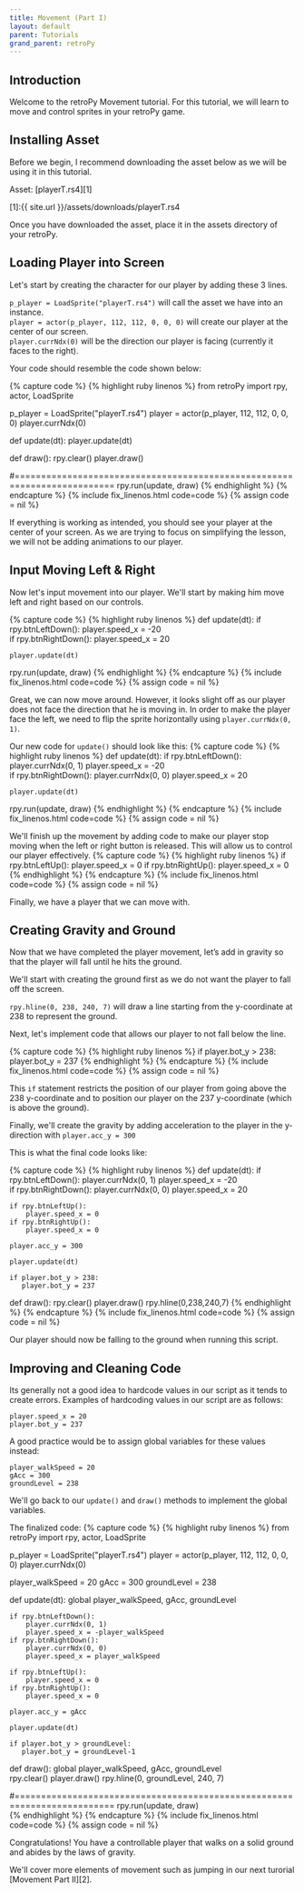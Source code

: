 ```yaml
---
title: Movement (Part I)
layout: default
parent: Tutorials
grand_parent: retroPy
---
```


## Introduction

Welcome to the retroPy Movement tutorial. For this tutorial, we will learn to move and control sprites in your retroPy game. 

## Installing Asset
Before we begin, I recommend downloading the asset below as we will be using it in this tutorial.

Asset:
[playerT.rs4][1]

[1]:{{ site.url }}/assets/downloads/playerT.rs4

Once you have downloaded the asset, place it in the assets directory of your retroPy.

## Loading Player into Screen

Let's start by creating the character for our player by adding these 3 lines.

`p_player = LoadSprite("playerT.rs4")` will call the asset we have into an instance.<br>
`player = actor(p_player, 112, 112, 0, 0, 0)` will create our player at the center of our screen.<br>
`player.currNdx(0)` will be the direction our player is facing (currently it faces to the right).

Your code should resemble the code shown below:

{% capture code %}
{% highlight ruby linenos %}
from retroPy import rpy, actor, LoadSprite

p_player = LoadSprite("playerT.rs4")
player = actor(p_player, 112, 112, 0, 0, 0)
player.currNdx(0)

def update(dt):
    player.update(dt)

def draw():
    rpy.clear()
    player.draw()
    
#=========================================================================
rpy.run(update, draw)
{% endhighlight %}
{% endcapture %}
{% include fix_linenos.html code=code %}
{% assign code = nil %}

If everything is working as intended, you should see your player at the center of your screen. As we are trying to focus on simplifying the lesson, we will not be adding animations to our player.

## Input Moving Left & Right

Now let's input movement into our player. We'll start by making him move left and right based on our controls.

{% capture code %}
{% highlight ruby linenos %}
def update(dt):
    if rpy.btnLeftDown():
        player.speed_x = -20        
    if rpy.btnRightDown():
        player.speed_x = 20        

    player.update(dt)
rpy.run(update, draw)
{% endhighlight %}
{% endcapture %}
{% include fix_linenos.html code=code %}
{% assign code = nil %}

Great, we can now move around. However, it looks slight off as our player does not face the direction that he is moving in. In order to make the player face the left, we need to flip the sprite horizontally using `player.currNdx(0, 1)`.

Our new code for `update()` should look like this:
{% capture code %}
{% highlight ruby linenos %}
def update(dt):
    if rpy.btnLeftDown():
        player.currNdx(0, 1)
        player.speed_x = -20        
    if rpy.btnRightDown():
        player.currNdx(0, 0)
        player.speed_x = 20         

    player.update(dt)
rpy.run(update, draw)
{% endhighlight %}
{% endcapture %}
{% include fix_linenos.html code=code %}
{% assign code = nil %}

We'll finish up the movement by adding code to make our player stop moving when the left or right button is released. This will allow us to control our player effectively.
{% capture code %}
{% highlight ruby linenos %}
    if rpy.btnLeftUp():
        player.speed_x = 0
    if rpy.btnRightUp():
        player.speed_x = 0
{% endhighlight %}
{% endcapture %}
{% include fix_linenos.html code=code %}
{% assign code = nil %}

Finally, we have a player that we can move with. 

## Creating Gravity and Ground

Now that we have completed the player movement, let’s add in gravity so that the player will fall until he hits the ground.

We'll start with creating the ground first as we do not want the player to fall off the screen. 

`rpy.hline(0, 238, 240, 7)` will draw a line starting from the y-coordinate at 238 to represent the ground.

Next, let's implement code that allows our player to not fall below the line.

{% capture code %}
{% highlight ruby linenos %}
if player.bot_y > 238:
    player.bot_y = 237
{% endhighlight %}
{% endcapture %}
{% include fix_linenos.html code=code %}
{% assign code = nil %}

This `if` statement restricts the position of our player from going above the 238 y-coordinate and to position our player on the 237 y-coordinate (which is above the ground).

Finally, we'll create the gravity by adding acceleration to the player in the y-direction with `player.acc_y = 300`

This is what the final code looks like:

{% capture code %}
{% highlight ruby linenos %}
def update(dt):
    if rpy.btnLeftDown():
        player.currNdx(0, 1)
        player.speed_x = -20        
    if rpy.btnRightDown():
        player.currNdx(0, 0)
        player.speed_x = 20   

    if rpy.btnLeftUp():
        player.speed_x = 0
    if rpy.btnRightUp():
        player.speed_x = 0      

    player.acc_y = 300

    player.update(dt)
    
    if player.bot_y > 238:
       player.bot_y = 237
        
def draw():
    rpy.clear()
    player.draw()
    rpy.hline(0,238,240,7)
{% endhighlight %}
{% endcapture %}
{% include fix_linenos.html code=code %}
{% assign code = nil %}

Our player should now be falling to the ground when running this script.

## Improving and Cleaning Code

Its generally not a good idea to hardcode values in our script as it tends to create errors. Examples of hardcoding values in our script are as follows:

`player.speed_x = 20`<br>
`player.bot_y = 237`

A good practice would be to assign global variables for these values instead:

`player_walkSpeed = 20` <br>
`gAcc = 300` <br>
`groundLevel = 238` <br>

We'll go back to our `update()` and `draw()`  methods to implement the global variables.

The finalized code:
{% capture code %}
{% highlight ruby linenos %}
from retroPy import rpy, actor, LoadSprite

p_player = LoadSprite("playerT.rs4")
player = actor(p_player, 112, 112, 0, 0, 0)
player.currNdx(0)

player_walkSpeed = 20
gAcc = 300
groundLevel = 238

def update(dt):
    global player_walkSpeed, gAcc, groundLevel   

    if rpy.btnLeftDown():
        player.currNdx(0, 1)
        player.speed_x = -player_walkSpeed        
    if rpy.btnRightDown():
        player.currNdx(0, 0)
        player.speed_x = player_walkSpeed     

    if rpy.btnLeftUp():
        player.speed_x = 0
    if rpy.btnRightUp():
        player.speed_x = 0    

    player.acc_y = gAcc

    player.update(dt)
    
    if player.bot_y > groundLevel:
       player.bot_y = groundLevel-1
        
def draw():
    global player_walkSpeed, gAcc, groundLevel     
    rpy.clear()
    player.draw()
    rpy.hline(0, groundLevel, 240, 7)
    
#=========================================================================
rpy.run(update, draw)  
{% endhighlight %}
{% endcapture %}
{% include fix_linenos.html code=code %}
{% assign code = nil %}

Congratulations! You have a controllable player that walks on a solid ground and abides by the laws of gravity.

We'll cover more elements of movement such as jumping in our next turorial [Movement Part II][2].

